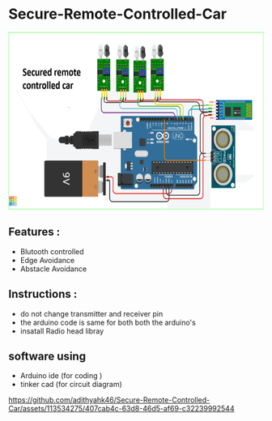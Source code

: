 # Secure-Remote-Controlled-Car



<p align = "center">
<img src="r_car_circuit.PNG" width="600" height="350">
</p>

## Features :
   * Blutooth controlled
   * Edge Avoidance
   * Abstacle Avoidance

## Instructions :

   * do not change transmitter and receiver pin 
   * the arduino code is same for both both the arduino's
   * insatall Radio head libray

## software using 
   * Arduino ide (for coding )
   * tinker cad (for circuit diagram)


https://github.com/adithyahk46/Secure-Remote-Controlled-Car/assets/113534275/407cab4c-63d8-46d5-af69-c32239992544


